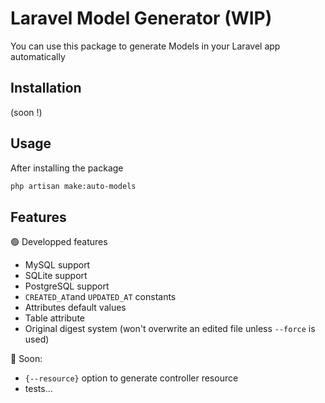 # Laravel Model Generator (WIP)

You can use this package to generate Models in your Laravel app automatically

## Installation

(soon !)

## Usage

After installing the package

```bash
php artisan make:auto-models
```

## Features

🟢 Developped features
- MySQL support
- SQLite support
- PostgreSQL support
- `CREATED_AT`and `UPDATED_AT` constants
- Attributes default values
- Table attribute
- Original digest system (won't overwrite an edited file unless `--force` is used)

🔵 Soon:
- `{--resource}` option to generate controller resource
- tests...